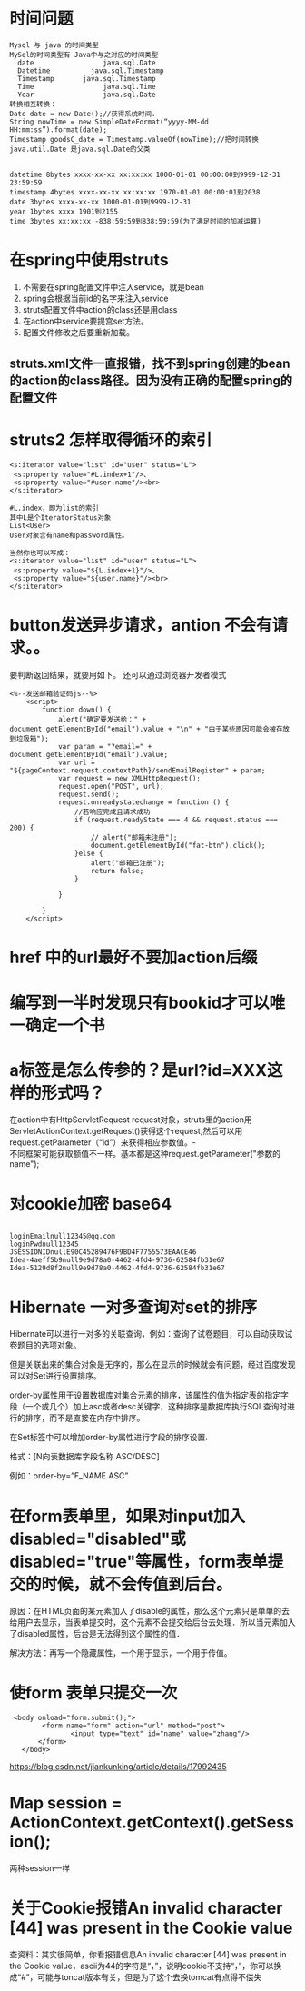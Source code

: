 # 时间问题
```
Mysql 与 java 的时间类型 
MySql的时间类型有 Java中与之对应的时间类型 
  date                 java.sql.Date 
  Datetime          java.sql.Timestamp 
  Timestamp       java.sql.Timestamp 
  Time                 java.sql.Time 
  Year                 java.sql.Date 
转换相互转换：
Date date = new Date();//获得系统时间. 
String nowTime = new SimpleDateFormat(“yyyy-MM-dd HH:mm:ss”).format(date);
Timestamp goodsC_date = Timestamp.valueOf(nowTime);//把时间转换 
java.util.Date 是java.sql.Date的父类


datetime 8bytes xxxx-xx-xx xx:xx:xx 1000-01-01 00:00:00到9999-12-31 23:59:59
timestamp 4bytes xxxx-xx-xx xx:xx:xx 1970-01-01 00:00:01到2038
date 3bytes xxxx-xx-xx 1000-01-01到9999-12-31
year 1bytes xxxx 1901到2155
time 3bytes xx:xx:xx -838:59:59到838:59:59(为了满足时间的加减运算)

```


# 在spring中使用struts
1. 不需要在spring配置文件中注入service，就是bean
2. spring会根据当前id的名字来注入service
3. struts配置文件中action的class还是用class
4. 在action中service要提宫set方法。
4. 配置文件修改之后要重新加载。

## struts.xml文件一直报错，找不到spring创建的bean的action的class路径。因为没有正确的配置spring的配置文件



# struts2 怎样取得循环的索引
```
<s:iterator value="list" id="user" status="L">
 <s:property value="#L.index+1"/>、
 <s:property value="#user.name"/><br>
</s:iterator>

#L.index，即为list的索引
其中L是个IteratorStatus对象
List<User>
User对象含有name和password属性。

当然你也可以写成：
<s:iterator value="list" id="user" status="L">
 <s:property value="${L.index+1}"/>、
 <s:property value="${user.name}"/><br>
</s:iterator>

```



# button发送异步请求，antion 不会有请求。。 
要判断返回结果，就要用如下。 还可以通过浏览器开发者模式

```
<%--发送邮箱验证码js--%>
    <script>
        function down() {
            alert("确定要发送给：" + document.getElementById("email").value + "\n" + "由于某些原因可能会被存放到垃圾箱");
            var param = "?email=" + document.getElementById("email").value;
            var url = "${pageContext.request.contextPath}/sendEmailRegister" + param;
            var request = new XMLHttpRequest();
            request.open("POST", url);
            request.send();
            request.onreadystatechange = function () {
                //若响应完成且请求成功
                if (request.readyState === 4 && request.status === 200) {
                    // alert("邮箱未注册");
                    document.getElementById("fat-btn").click();
                }else {
                    alert("邮箱已注册");
                    return false;
                }

            }

        }
    </script>

```


# href 中的url最好不要加action后缀


# 编写到一半时发现只有bookid才可以唯一确定一个书

# a标签是怎么传参的？是url?id=XXX这样的形式吗？
在action中有HttpServletRequest
request对象，struts里的action用ServletActionContext.getRequest()获得这个request,然后可以用request.getParameter（“id”）来获得相应参数值。-  
不同框架可能获取额值不一样。基本都是这种request.getParameter("参数的name");

# 对cookie加密 base64
```

loginEmailnull12345@qq.com
loginPwdnull12345
JSESSIONIDnullE90C45289476F9BD4F7755573EAACE46
Idea-4aeff5b9null9e9d78a0-4462-4fd4-9736-62584fb31e67
Idea-5129d8f2null9e9d78a0-4462-4fd4-9736-62584fb31e67
```


# Hibernate 一对多查询对set的排序
Hibernate可以进行一对多的关联查询，例如：查询了试卷题目，可以自动获取试卷题目的选项对象。

但是关联出来的集合对象是无序的，那么在显示的时候就会有问题，经过百度发现可以对Set进行设置排序。

order-by属性用于设置数据库对集合元素的排序，该属性的值为指定表的指定字段（一个或几个）加上asc或者desc关键字，这种排序是数据库执行SQL查询时进行的排序，而不是直接在内存中排序。

在Set标签中可以增加order-by属性进行字段的排序设置.

格式：[N向表数据库字段名称 ASC/DESC]

例如：order-by=”F_NAME ASC”


# 在form表单里，如果对input加入disabled="disabled"或disabled="true"等属性，form表单提交的时候，就不会传值到后台。

原因：在HTML页面的某元素加入了disable的属性，那么这个元素只是单单的去给用户去显示，当表单提交时，这个元素不会提交给后台去处理．所以当元素加入了disabled属性，后台是无法得到这个属性的值．

解决方法：再写一个隐藏属性，一个用于显示，一个用于传值。


# 使form 表单只提交一次

 ```
  <body onload="form.submit();">
         <form name="form" action="url" method="post">
                <input type="text" id="name" value="zhang"/>
        </form>
    </body>

```

https://blog.csdn.net/jiankunking/article/details/17992435

# Map session = ActionContext.getContext().getSession();

两种session一样


# 关于Cookie报错An invalid character [44] was present in the Cookie value
查资料：其实很简单，你看报错信息An invalid character [44] was present in the Cookie value，ascii为44的字符是“，”，说明cookie不支持“，”，你可以换成“#”，可能与toncat版本有关，但是为了这个去换tomcat有点得不偿失
